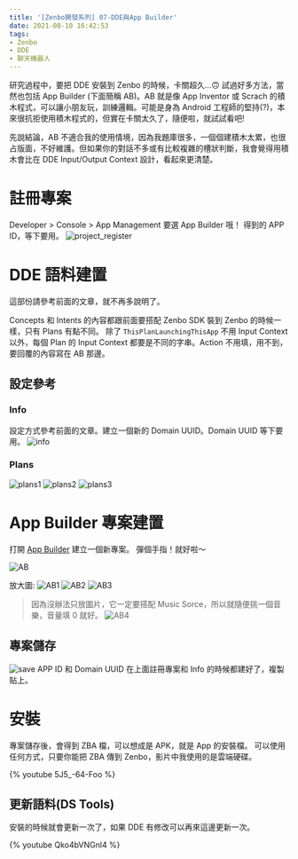 ```yaml
---
title: '[Zenbo開發系列] 07-DDE與App Builder'
date: 2021-08-10 16:42:53
tags:
- Zenbo
- DDE
- 聊天機器人
---
```


研究過程中，要把 DDE 安裝到 Zenbo 的時候，卡關超久...🙃
試過好多方法，當然也包括 App Builder (下面簡稱 AB)。AB 就是像 App Inventor 或 Scrach 的積木程式，可以讓小朋友玩，訓練邏輯。可能是身為 Android 工程師的堅持(?)，本來很抗拒使用積木程式的，但實在卡關太久了，隨便啦，就試試看吧!
<!-- more -->

先說結論，AB 不適合我的使用情境，因為我題庫很多，一個個建積木太累，也很占版面，不好維護。但如果你的對話不多或有比較複雜的槽狀判斷，我會覺得用積木會比在 DDE Input/Output Context 設計，看起來更清楚。

# 註冊專案
Developer > Console > App Management
要選 App Builder 哦！
得到的 APP ID，等下要用。
![project_register](project_register.jpg)

# DDE 語料建置

這部份請參考前面的文章，就不再多說明了。

Concepts 和 Intents 的內容都跟前面要搭配 Zenbo SDK 裝到 Zenbo 的時候一樣，只有 Plans 有點不同。
除了 `ThisPlanLaunchingThisApp` 不用 Input Context 以外，每個 Plan 的 Input Context 都要是不同的字串。Action 不用填，用不到，要回覆的內容寫在 AB 那邊。

## 設定參考

### Info
設定方式參考前面的文章。建立一個新的 Domain UUID。Domain UUID 等下要用。
![info](info.png)

### Plans
![plans1](plans1.png)
![plans2](plans2.png)
![plans3](plans3.png)

# App Builder 專案建置
打開 [App Builder](https://zenbo.asus.com/developer/tools/app-builder.jsp) 建立一個新專案。
彈個手指！就好啦～

![AB](AB.png)

放大圖:
![AB1](AB1.png)
![AB2](AB2.png)
![AB3](AB3.png)
> 因為沒辦法只放圖片，它一定要搭配 Music Sorce，所以就隨便挑一個音樂，音量填 0 就好。
![AB4](AB4.png)

## 專案儲存
![save](save.jpg)
APP ID 和 Domain UUID 在上面註冊專案和 Info 的時候都建好了，複製貼上。

# 安裝
專案儲存後，會得到 ZBA 檔，可以想成是 APK，就是 App 的安裝檔。
可以使用任何方式，只要你能把 ZBA 傳到 Zenbo，影片中我使用的是雲端硬碟。

{% youtube 5J5_-64-Foo %}

## 更新語料(DS Tools)
安裝的時候就會更新一次了，如果 DDE 有修改可以再來這邊更新一次。

{% youtube Qko4bVNGnl4 %}
